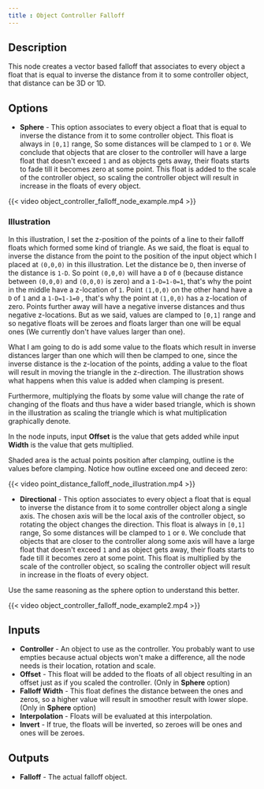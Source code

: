 ```yaml
---
title : Object Controller Falloff
---
```


## Description

This node creates a vector based falloff that associates to every object
a float that is equal to inverse the distance from it to some controller
object, that distance can be 3D or 1D.

## Options

- **Sphere** - This option associates to every object a float that is
    equal to inverse the distance from it to some controller object.
    This float is always in `[0,1]` range, So some distances will be
    clamped to `1` or `0`. We conclude that objects that are closer to
    the controller will have a large float that doesn't exceed `1` and
    as objects gets away, their floats starts to fade till it becomes
    zero at some point. This float is added to the scale of the
    controller object, so scaling the controller object will result in
    increase in the floats of every object.

{{< video object_controller_falloff_node_example.mp4 >}}

### Illustration

In this illustration, I set the z-position of the points of a line to
their falloff floats which formed some kind of triangle. As we said, the
float is equal to inverse the distance from the point to the position of
the input object which I placed at `(0,0,0)` in this illustration. Let
the distance be `D`, then inverse of the distance is `1-D`. So point
`(0,0,0)` will have a `D` of `0` (because distance between `(0,0,0)` and
`(0,0,0)` is zero) and a `1-D=1-0=1`, that's why the point in the middle
have a z-location of `1`. Point `(1,0,0)` on the other hand have a `D`
of `1` and a `1-D=1-1=0` , that's why the point at `(1,0,0)` has a
z-location of zero. Points further away will have a negative inverse
distances and thus negative z-locations. But as we said, values are
clamped to `[0,1]` range and so negative floats will be zeroes and
floats larger than one will be equal ones (We currently don't have
values larger than one).

What I am going to do is add some value to the floats which result in
inverse distances larger than one which will then be clamped to one,
since the inverse distance is the z-location of the points, adding a
value to the float will result in moving the triangle in the
z-direction. The illustration shows what happens when this value is
added when clamping is present.

Furthermore, multiplying the floats by some value will change the rate
of changing of the floats and thus have a wider based triangle, which is
shown in the illustration as scaling the triangle which is what
multiplication graphically denote.

In the node inputs, input **Offset** is the value that gets added while
input **Width** is the value that gets multiplied.

Shaded area is the actual points position after clamping, outline is the
values before clamping. Notice how outline exceed one and deceed zero:

{{< video point_distance_falloff_node_illustration.mp4 >}}

- **Directional** - This option associates to every object a float
    that is equal to inverse the distance from it to some controller
    object along a single axis. The chosen axis will be the local axis
    of the controller object, so rotating the object changes the
    direction. This float is always in `[0,1]` range, So some distances
    will be clamped to `1` or `0`. We conclude that objects that are
    closer to the controller along some axis will have a large float
    that doesn't exceed `1` and as object gets away, their floats starts
    to fade till it becomes zero at some point. This float is multiplied
    by the scale of the controller object, so scaling the controller
    object will result in increase in the floats of every object.

Use the same reasoning as the sphere option to understand this better.

{{< video object_controller_falloff_node_example2.mp4 >}}

## Inputs

- **Controller** - An object to use as the controller. You probably
    want to use empties because actual objects won't make a difference,
    all the node needs is their location, rotation and scale.
- **Offset** - This float will be added to the floats of all object
    resulting in an offset just as if you scaled the controller. (Only
    in **Sphere** option)
- **Falloff Width** - This float defines the distance between the ones
    and zeros, so a higher value will result in smoother result with
    lower slope. (Only in **Sphere** option)
- **Interpolation** - Floats will be evaluated at this interpolation.
- **Invert** - If true, the floats will be inverted, so zeroes will be
    ones and ones will be zeroes.

## Outputs

- **Falloff** - The actual falloff object.
